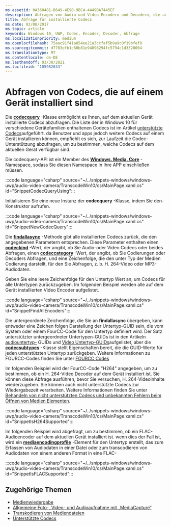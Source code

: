 ```yaml
---
ms.assetid: 0A360481-B649-4E90-9BC4-4449BA7445EF
description: Abfragen von Audio-und Video Encodern und-Decodern, die auf einem Gerät installiert sind.
title: Abfrage für installierte Codecs
ms.date: 02/08/2017
ms.topic: article
keywords: Windows 10, UWP, Codec, Encoder, Decoder, Abfrage
ms.localizationpriority: medium
ms.openlocfilehash: 75aac91f41a854ee21a3ccfaf5b9a9c0f19bfef8
ms.sourcegitcommit: d7783efb1c60b81e94898294fc5794c1d3320004
ms.translationtype: MT
ms.contentlocale: de-DE
ms.lasthandoff: 03/30/2021
ms.locfileid: "105982633"
---
```

# <a name="query-for-codecs-installed-on-a-device"></a>Abfragen von Codecs, die auf einem Gerät installiert sind
Die **[codecquery](/uwp/api/windows.media.core.codecquery)** -Klasse ermöglicht es Ihnen, auf dem aktuellen Gerät installierte Codecs abzufragen. Die Liste der in Windows 10 für verschiedene Gerätefamilien enthaltenen Codecs ist im Artikel [unterstützte Codecs](supported-codecs.md)aufgeführt. da Benutzer und apps jedoch weitere Codecs auf einem Gerät installieren können, empfiehlt es sich, zur Laufzeit die Codec-Unterstützung abzufragen, um zu bestimmen, welche Codecs auf dem aktuellen Gerät verfügbar sind.

Die codecquery-API ist ein Member des **[Windows. Media. Core](/uwp/api/windows.media.core)** -Namespace, sodass Sie diesen Namespace in Ihre APP einschließen müssen.

:::code language="csharp" source="~/../snippets-windows/windows-uwp/audio-video-camera/TranscodeWin10/cs/MainPage.xaml.cs" id="SnippetCodecQueryUsing":::

Initialisieren Sie eine neue Instanz der **codecquery** -Klasse, indem Sie den-Konstruktor aufrufen.

:::code language="csharp" source="~/../snippets-windows/windows-uwp/audio-video-camera/TranscodeWin10/cs/MainPage.xaml.cs" id="SnippetNewCodecQuery":::

Die **[findallasync](/uwp/api/windows.media.core.codecquery.findallasync)** -Methode gibt alle installierten Codecs zurück, die den angegebenen Parametern entsprechen. Diese Parameter enthalten einen **[codeckind](/uwp/api/windows.media.core.codeckind)** -Wert, der angibt, ob Sie Audio-oder Video Codecs oder beides Abfragen, einen **[codeccategory](/uwp/api/windows.media.core.codeccategory)** -Wert, der angibt, ob Sie Codierungen oder Decoders Abfragen, und eine Zeichenfolge, die den unter Typ der Medien Codierung darstellt, für den Sie Abfragen, z. b. H. 264-Video oder MP3-Audiodaten.

Geben Sie eine leere Zeichenfolge für den Untertyp Wert an, um Codecs für alle Untertypen zurückzugeben. Im folgenden Beispiel werden alle auf dem Gerät installierten Video Encoder aufgelistet.

:::code language="csharp" source="~/../snippets-windows/windows-uwp/audio-video-camera/TranscodeWin10/cs/MainPage.xaml.cs" id="SnippetFindAllEncoders":::

Die untergeordnete Zeichenfolge, die Sie an **findallasync** übergeben, kann entweder eine Zeichen folgen Darstellung der Untertyp-GUID sein, die vom System oder einem FourCC-Code für den Untertyp definiert wird. Der Satz unterstützter untergeordneter Untertypen-GUIDs ist in den Artikeln [audiountertyp-](/windows/desktop/medfound/audio-subtype-guids) GUIDs und [Video Untertyp-GUIDs](/windows/desktop/medfound/video-subtype-guids)aufgelistet, aber die **[codecsubtypes](/uwp/api/windows.media.core.codecsubtypes)** -Klasse stellt Eigenschaften bereit, die die GUID-Werte für jeden unterstützten Untertyp zurückgeben. Weitere Informationen zu FOURCC-Codes finden Sie unter [FOURCC Codes](/windows/desktop/DirectShow/fourcc-codes) 

Im folgenden Beispiel wird der FourCC-Code "H264" angegeben, um zu bestimmen, ob ein H. 264-Video Decoder auf dem Gerät installiert ist. Sie können diese Abfrage ausführen, bevor Sie versuchen, H. 264-Videoinhalte wiederzugeben. Sie können auch nicht unterstützte Codecs zur Wiedergabezeit verarbeiten. Weitere Informationen finden Sie unter [Behandeln von nicht unterstützten Codecs und unbekannten Fehlern beim Öffnen von Medien Elementen](./media-playback-with-mediasource.md#handle-unsupported-codecs-and-unknown-errors-when-opening-media-items).

:::code language="csharp" source="~/../snippets-windows/windows-uwp/audio-video-camera/TranscodeWin10/cs/MainPage.xaml.cs" id="SnippetIsH264Supported":::

Im folgenden Beispiel wird abgefragt, um zu bestimmen, ob ein FLAC-Audioencoder auf dem aktuellen Gerät installiert ist. wenn dies der Fall ist, wird ein **[mediaencodingprofile](/uwp/api/Windows.Media.MediaProperties.MediaEncodingProfile)** -Element für den Untertyp erstellt, das zum Erfassen von Audiodaten in einer Datei oder zum transcodieren von Audiodaten von einem anderen Format in eine FLAC-

:::code language="csharp" source="~/../snippets-windows/windows-uwp/audio-video-camera/TranscodeWin10/cs/MainPage.xaml.cs" id="SnippetIsFLACSupported":::

## <a name="related-topics"></a>Zugehörige Themen

* [Medienwiedergabe](media-playback.md)
* [Allgemeine Foto-, Video- und Audioaufnahme mit „MediaCapture“](basic-photo-video-and-audio-capture-with-MediaCapture.md)
* [Transkodieren von Mediendateien](transcode-media-files.md)
* [Unterstützte Codecs](supported-codecs.md)
 

 
